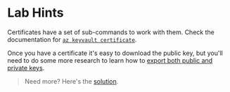 # Lab Hints

Certificates have a set of sub-commands to work with them. Check the documentation for [`az keyvault certificate`](https://docs.microsoft.com/en-us/cli/azure/keyvault/certificate?view=azure-cli-latest).

Once you have a certificate it's easy to download the public key, but you'll need to do some more research to learn how to [export both public and private keys](https://docs.microsoft.com/en-us/azure/key-vault/certificates/how-to-export-certificate?tabs=azure-cli).

> Need more? Here's the [solution](solution.md).